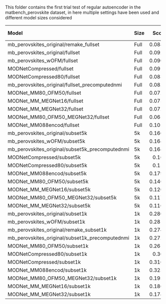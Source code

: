 This folder contains the first trial test of regular autoencoder in the matbench_perovskite dataset, in here multiple settings have been used and different model sizes considered


| Model                                           | Size   |   Score |   % improvement |
|:------------------------------------------------|:-------|--------:|----------------:|
| mb_perovskites_original/remake_fullset          | Full   |  0.0888 |            0    |
| mb_perovskites_original/fullset                 | Full   |  0.0928 |            4.5  |
| mb_perovskites_wOFM/fullset                     | Full   |  0.0903 |            1.69 |
| MODNetCompressed/fullset                        | Full   |  0.0917 |            3.27 |
| MODNetCompressed80/fullset                      | Full   |  0.0839 |           -5.52 |
| mb_perovskites_original/fullset_precomputednmi  | Full   |  0.0829 |           -6.64 |
| MODNet_MM80_OFM50/fullset                       | Full   |  0.0728 |          -18.02 |
| MODNet_MM_MEGNet16/fullset                      | Full   |  0.0752 |          -15.32 |
| MODNet_MM_MEGNet32/fullset                      | Full   |  0.0726 |          -18.24 |
| MODNet_MM80_OFM50_MEGNet32/fullset              | Full   |  0.0653 |          -26.46 |
| MODNet_MM088encod/fullset                       | Full   |  0.1055 |           18.81 |
| mb_perovskites_original/subset5k                | 5k     |  0.1667 |            0    |
| mb_perovskites_wOFM/subset5k                    | 5k     |  0.1646 |           -1.26 |
| mb_perovskites_original/subset5k_precomputednmi | 5k     |  0.1642 |           -1.5  |
| MODNetCompressed/subset5k                       | 5k     |  0.162  |           -2.82 |
| MODNetCompressed80/subset5k                     | 5k     |  0.155  |           -7.02 |
| MODNet_MM088encod/subset5k                      | 5k     |  0.1795 |            7.68 |
| MODNet_MM80_OFM50/subset5k                      | 5k     |  0.1401 |          -15.96 |
| MODNet_MM_MEGNet16/subset5k                     | 5k     |  0.1202 |          -27.89 |
| MODNet_MM80_OFM50_MEGNet32/subset5k             | 5k     |  0.1171 |          -29.75 |
| MODNet_MM_MEGNet32/subset5k                     | 5k     |  0.1167 |          -29.99 |
| mb_perovskites_original/subset1k                | 1k     |  0.2802 |            0    |
| mb_perovskites_wOFM/subset1k                    | 1k     |  0.2811 |            0.32 |
| mb_perovskites_original/remake_subset1k         | 1k     |  0.2747 |           -1.96 |
| mb_perovskites_original/subset1k_precomputednmi | 1k     |  0.2727 |           -2.68 |
| MODNet_MM80_OFM50/subset1k                      | 1k     |  0.2656 |           -5.21 |
| MODNetCompressed80/subset1k                     | 1k     |  0.304  |            8.49 |
| MODNetCompressed/subset1k                       | 1k     |  0.3164 |           12.92 |
| MODNet_MM088encod/subset1k                      | 1k     |  0.3236 |           15.49 |
| MODNet_MM80_OFM50_MEGNet32/subset1k             | 1k     |  0.1936 |          -30.91 |
| MODNet_MM_MEGNet16/subset1k                     | 1k     |  0.1862 |          -33.55 |
| MODNet_MM_MEGNet32/subset1k                     | 1k     |  0.1749 |          -37.58 |